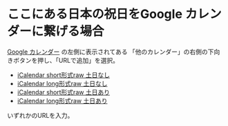 # ここにある日本の祝日をGoogle カレンダーに繋げる場合

[Google カレンダー](https://calendar.google.com/calendar/) の左側に表示されてある
「他のカレンダー」の右側の下向きボタンを押し、「URLで追加」を選択。

 * [iCalendar short形式raw 土日なし](https://raw.githubusercontent.com/socv/holiday_in_japan/master/dst/iCalendar_short/all.ics)
 * [iCalendar long形式raw 土日なし](https://raw.githubusercontent.com/socv/holiday_in_japan/master/dst/iCalendar_long/all.ics)
 * [iCalendar short形式raw 土日あり](https://raw.githubusercontent.com/socv/holiday_in_japan/master/dst/iCalendar_we_short/all.ics)
 * [iCalendar long形式raw 土日あり](https://raw.githubusercontent.com/socv/holiday_in_japan/master/dst/iCalendar_we_long/all.ics)

いずれかのURLを入力。
